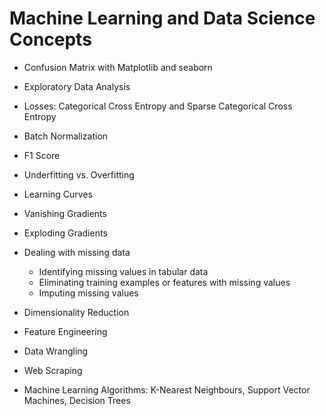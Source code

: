 # Machine Learning and Data Science Concepts

- Confusion Matrix with Matplotlib and seaborn 

- Exploratory Data Analysis

- Losses: Categorical Cross Entropy and Sparse Categorical Cross Entropy

- Batch Normalization

- F1 Score

- Underfitting vs. Overfitting

- Learning Curves

- Vanishing Gradients

- Exploding Gradients

- Dealing with missing data
  - Identifying missing values in tabular data
  - Eliminating training examples or features with missing values
  - Imputing missing values

- Dimensionality Reduction

- Feature Engineering

- Data Wrangling

- Web Scraping

- Machine Learning Algorithms: K-Nearest Neighbours, Support Vector Machines, Decision Trees
